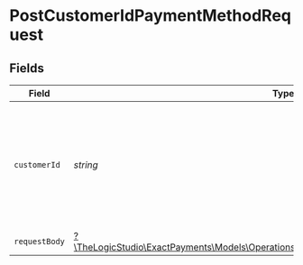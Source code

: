# PostCustomerIdPaymentMethodRequest


## Fields

| Field                                                                                                                                                        | Type                                                                                                                                                         | Required                                                                                                                                                     | Description                                                                                                                                                  |
| ------------------------------------------------------------------------------------------------------------------------------------------------------------ | ------------------------------------------------------------------------------------------------------------------------------------------------------------ | ------------------------------------------------------------------------------------------------------------------------------------------------------------ | ------------------------------------------------------------------------------------------------------------------------------------------------------------ |
| `customerId`                                                                                                                                                 | *string*                                                                                                                                                     | :heavy_check_mark:                                                                                                                                           | The Customer identifier. Represents the Customer that this operation is going to be executed for.                                                            |
| `requestBody`                                                                                                                                                | [?\TheLogicStudio\ExactPayments\Models\Operations\PostCustomerIdPaymentMethodRequestBody](../../Models/Operations/PostCustomerIdPaymentMethodRequestBody.md) | :heavy_minus_sign:                                                                                                                                           | N/A                                                                                                                                                          |